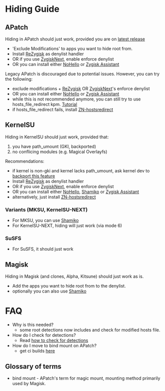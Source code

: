 # Hiding Guide

## APatch

Hiding in APatch should just work, provided you are on [latest release](https://github.com/bmax121/APatch/releases/latest)

- 'Exclude Modifications' to apps you want to hide root from.
- Install [ReZygisk](https://github.com/PerformanC/ReZygisk) as denylist handler
- OR if you use [ZygiskNext](https://github.com/Dr-TSNG/ZygiskNext), enable enforce denylist
- OR you can install either [NoHello](https://github.com/MhmRdd/NoHello) or [Zygisk Assistant](https://github.com/snake-4/Zygisk-Assistant)

Legacy APatch is discouraged due to potential issues. However, you can try the following:

- exclude modifications + [ReZygisk](https://github.com/PerformanC/ReZygisk) OR [ZygiskNext](https://github.com/Dr-TSNG/ZygiskNext)'s enforce denylist
- OR you can install either [NoHello](https://github.com/MhmRdd/NoHello) or [Zygisk Assistant](https://github.com/snake-4/Zygisk-Assistant)
- while this is not recommended anymore, you can still try to use hosts_file_redirect kpm. [Tutorial](https://github.com/bindhosts/bindhosts/issues/3)
- if hosts_file_redirect fails, install [ZN-hostsredirect](https://github.com/aviraxp/ZN-hostsredirect/releases)

## KernelSU

Hiding in KernelSU should just work, provided that:

1. you have path_umount (GKI, backported)
2. no conflicing modules (e.g. Magical Overlayfs)

Recommendations:

- if kernel is non-gki and kernel lacks path_umount, ask kernel dev to [backport this feature](https://github.com/tiann/KernelSU/pull/1464)
- Install [ReZygisk](https://github.com/PerformanC/ReZygisk) as denylist handler
- OR if you use [ZygiskNext](https://github.com/Dr-TSNG/ZygiskNext), enable enforce denylist
- OR you can install either [NoHello](https://github.com/MhmRdd/NoHello), [Shamiko](https://github.com/LSPosed/LSPosed.github.io/releases/) or [Zygisk Assistant](https://github.com/snake-4/Zygisk-Assistant)
- alternatively, just install [ZN-hostsredirect](https://github.com/aviraxp/ZN-hostsredirect/releases)

### Variants (MKSU, KernelSU-NEXT)

- For MKSU, you can use [Shamiko](https://github.com/LSPosed/LSPosed.github.io/releases/)
- For KernelSU-NEXT, hiding will just work (via mode 6)

### SuSFS

- For SuSFS, it should just work

## Magisk

Hiding in Magisk (and clones, Alpha, Kitsune) should just work as is.

- Add the apps you want to hide root from to the denylist.
- optionally you can also use [Shamiko](https://github.com/LSPosed/LSPosed.github.io/releases/)

# FAQ

- Why is this needed?
  - some root detections now includes and check for modified hosts file.
- How do I check for detections?
  - Read [how to check for detections](https://github.com/bindhosts/bindhosts/issues/4)
- How do I move to bind mount on APatch?
  - get ci builds [here](https://nightly.link/bmax121/APatch/workflows/build/main/APatch)

## Glossary of terms

- bind mount - APatch's term for magic mount, mounting method primarily used by Magisk.
